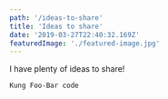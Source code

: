 ```yaml
---
path: '/ideas-to-share'
title: 'Ideas to share'
date: '2019-03-27T22:40:32.169Z'
featuredImage: './featured-image.jpg'
---
```


I have plenty of ideas to share!

```Kung Foo-Bar code```